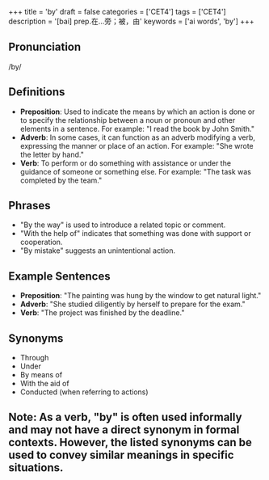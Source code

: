 +++
title = 'by'
draft = false
categories = ['CET4']
tags = ['CET4']
description = '[bai] prep.在…旁；被，由'
keywords = ['ai words', 'by']
+++

## Pronunciation
/by/

## Definitions
- **Preposition**: Used to indicate the means by which an action is done or to specify the relationship between a noun or pronoun and other elements in a sentence. For example: "I read the book by John Smith."
- **Adverb**: In some cases, it can function as an adverb modifying a verb, expressing the manner or place of an action. For example: "She wrote the letter by hand."
- **Verb**: To perform or do something with assistance or under the guidance of someone or something else. For example: "The task was completed by the team."

## Phrases
- "By the way" is used to introduce a related topic or comment.
- "With the help of" indicates that something was done with support or cooperation.
- "By mistake" suggests an unintentional action.

## Example Sentences
- **Preposition**: "The painting was hung by the window to get natural light."
- **Adverb**: "She studied diligently by herself to prepare for the exam."
- **Verb**: "The project was finished by the deadline."

## Synonyms
- Through
- Under
- By means of
- With the aid of
- Conducted (when referring to actions)

## Note: As a verb, "by" is often used informally and may not have a direct synonym in formal contexts. However, the listed synonyms can be used to convey similar meanings in specific situations.
